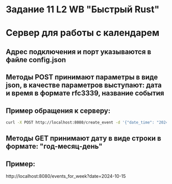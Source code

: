 # Задание 11 L2 WB "Быстрый Rust"
# Сервер для работы с календарем

## Адрес подключения и порт указываются в файле config.json

##  Методы POST принимают параметры в виде json, в качестве параметров выступают: дата и время в формате rfc3339, название события

## Пример обращения к серверу: 

```sh
curl -X POST http://localhost:8080/create_event -d '{"date_time": "2024-10-13T13:53:34Z", "event_name": "qwert"}' -H "content-type: application/json"
```

## Методы GET принимают дату в виде строки в формате: "год-месяц-день"

## Пример:

http://localhost:8080/events_for_week?date=2024-10-15
